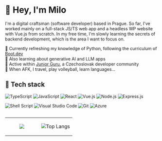 # 👋 Hey, I'm Milo
I'm a digital craftsman (software developer) based in Prague. So far, I've worked mainly on a full-stack JS/TS web app and a headless WP website with Vue.js from scratch. In my free time, I'm slowly learning the secrets of backend development, which is the area I want to focus on.

🌱 Currently refreshing my knowledge of Python, following the curriculum of [Boot.dev](https://www.boot.dev/)</br>
🤖 Also learning about generative AI and LLM apps</br>
💬 Active within [Junior Guru](https://junior.guru/), a Czechoslovak developer community</br>
🏐 When AFK, I travel, play volleyball, learn languages...

## 🔨 Tech stack
<img src="https://img.shields.io/badge/TypeScript-3178C6.svg?style=for-the-badge&logo=TypeScript&logoColor=white" alt="TypeScript"> <img src="https://img.shields.io/badge/JavaScript-F7DF1E.svg?style=for-the-badge&logo=JavaScript&logoColor=black" alt="JavaScript"> <img src="https://img.shields.io/badge/React-61DAFB.svg?style=for-the-badge&logo=React&logoColor=black" alt="React"> ![Vue.js](https://img.shields.io/badge/vuejs-%2335495e.svg?style=for-the-badge&logo=vuedotjs&logoColor=%234FC08D) <img src="https://img.shields.io/badge/Node.js-339933.svg?style=for-the-badge&logo=nodedotjs&logoColor=white" alt="Node.js"> <img src="https://img.shields.io/badge/Express-000000.svg?style=for-the-badge&logo=Express&logoColor=white" alt="Express.js"> 

![Shell Script](https://img.shields.io/badge/shell_script-%23121011.svg?style=for-the-badge&logo=gnu-bash&logoColor=white) <img src="https://img.shields.io/badge/Visual%20Studio%20Code-007ACC.svg?style=for-the-badge&logo=Visual-Studio-Code&logoColor=white" alt="Visual Studio Code"> <img src="https://img.shields.io/badge/Git-F05032.svg?style=for-the-badge&logo=Git&logoColor=white" alt="Git"> ![Azure](https://img.shields.io/badge/azure-%230072C6.svg?style=for-the-badge&logo=microsoftazure&logoColor=white)

<table align="left"><tr><td valign="center" width="50%">
<div align="center"> 
  <img src="https://media1.giphy.com/media/dbtDDSvWErdf2/giphy.gif?cid=ecf05e478cslzqr789liqpjm7k9jzvf2o988ejzlpw8w715u&ep=v1_gifs_search&rid=giphy.gif&ct=g" />
</div>
</td><td valign="center" width="50%">
<div align="center">  
  
  ![Top Langs](https://github-readme-stats.vercel.app/api/top-langs/?username=milojezek&layout=compact)
</div>
</td></tr></table>  



